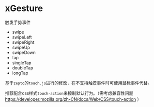 # xGesture

触发手势事件

* swipe
* swipeLeft
* swipeRight
* swipeUp
* swipeDown
* tap
* singleTap
* doubleTap
* longTap

基于`zepto`的`touch.js`进行的修改，在不支持触摸事件时可使用鼠标事件代替。


推荐配合css样式`touch-action`来控制默认行为。（需考虑兼容性问题 https://developer.mozilla.org/zh-CN/docs/Web/CSS/touch-action ）
